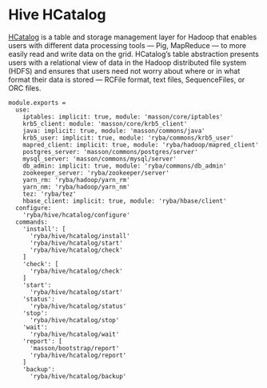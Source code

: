 
# Hive HCatalog

[HCatalog](https://cwiki.apache.org/confluence/display/Hive/HCatalog+UsingHCat) 
is a table and storage management layer for Hadoop that enables users with different 
data processing tools — Pig, MapReduce — to more easily read and write data on the grid.
 HCatalog’s table abstraction presents users with a relational view of data in the Hadoop
 distributed file system (HDFS) and ensures that users need not worry about where or in what
 format their data is stored — RCFile format, text files, SequenceFiles, or ORC files.

    module.exports =
      use:
        iptables: implicit: true, module: 'masson/core/iptables'
        krb5_client: module: 'masson/core/krb5_client'
        java: implicit: true, module: 'masson/commons/java'
        krb5_user: implicit: true, module: 'ryba/commons/krb5_user'
        mapred_client: implicit: true, module: 'ryba/hadoop/mapred_client'
        postgres_server: 'masson/commons/postgres/server'
        mysql_server: 'masson/commons/mysql/server'
        db_admin: implicit: true, module: 'ryba/commons/db_admin'
        zookeeper_server: 'ryba/zookeeper/server'
        yarn_rm: 'ryba/hadoop/yarn_rm'
        yarn_nm: 'ryba/hadoop/yarn_nm'
        tez: 'ryba/tez'
        hbase_client: implicit: true, module: 'ryba/hbase/client'
      configure:
        'ryba/hive/hcatalog/configure'
      commands:
        'install': [
          'ryba/hive/hcatalog/install'
          'ryba/hive/hcatalog/start'
          'ryba/hive/hcatalog/check'
        ]
        'check': [
          'ryba/hive/hcatalog/check'
        ]
        'start':
          'ryba/hive/hcatalog/start'
        'status':
          'ryba/hive/hcatalog/status'
        'stop':
          'ryba/hive/hcatalog/stop'
        'wait':
          'ryba/hive/hcatalog/wait'
        'report': [
          'masson/bootstrap/report'
          'ryba/hive/hcatalog/report'
        ]
        'backup':
          'ryba/hive/hcatalog/backup'
